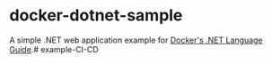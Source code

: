 # docker-dotnet-sample

A simple .NET web application example for [Docker's .NET Language Guide](https://docs.docker.com/language/dotnet/).# example-CI-CD
